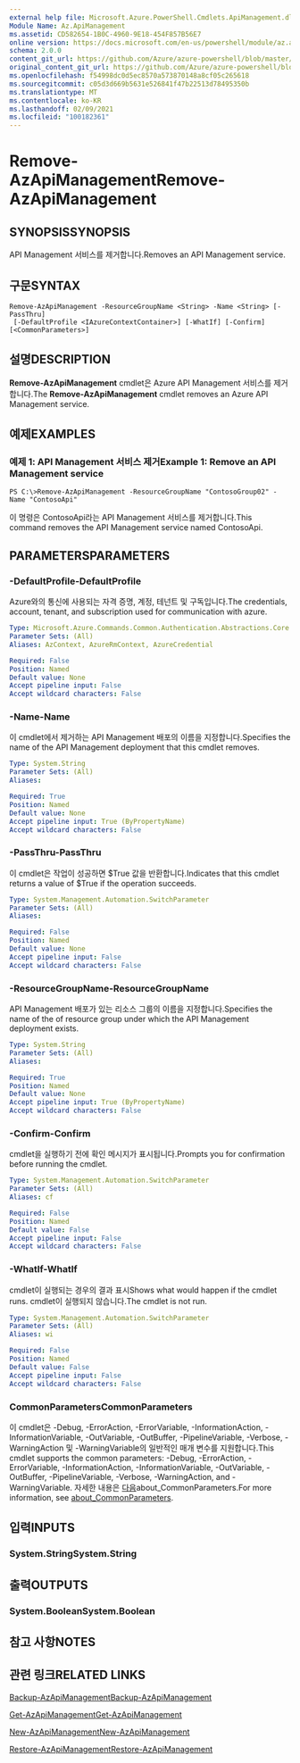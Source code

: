```yaml
---
external help file: Microsoft.Azure.PowerShell.Cmdlets.ApiManagement.dll-Help.xml
Module Name: Az.ApiManagement
ms.assetid: CD582654-1B0C-4960-9E18-454F857B56E7
online version: https://docs.microsoft.com/en-us/powershell/module/az.apimanagement/remove-azapimanagement
schema: 2.0.0
content_git_url: https://github.com/Azure/azure-powershell/blob/master/src/ApiManagement/ApiManagement/help/Remove-AzApiManagement.md
original_content_git_url: https://github.com/Azure/azure-powershell/blob/master/src/ApiManagement/ApiManagement/help/Remove-AzApiManagement.md
ms.openlocfilehash: f54998dc0d5ec8570a573870148a8cf05c265618
ms.sourcegitcommit: c05d3d669b5631e526841f47b22513d78495350b
ms.translationtype: MT
ms.contentlocale: ko-KR
ms.lasthandoff: 02/09/2021
ms.locfileid: "100182361"
---
```

# <span data-ttu-id="a074f-101">Remove-AzApiManagement</span><span class="sxs-lookup"><span data-stu-id="a074f-101">Remove-AzApiManagement</span></span>

## <span data-ttu-id="a074f-102">SYNOPSIS</span><span class="sxs-lookup"><span data-stu-id="a074f-102">SYNOPSIS</span></span>
<span data-ttu-id="a074f-103">API Management 서비스를 제거합니다.</span><span class="sxs-lookup"><span data-stu-id="a074f-103">Removes an API Management service.</span></span>

## <span data-ttu-id="a074f-104">구문</span><span class="sxs-lookup"><span data-stu-id="a074f-104">SYNTAX</span></span>

```
Remove-AzApiManagement -ResourceGroupName <String> -Name <String> [-PassThru]
 [-DefaultProfile <IAzureContextContainer>] [-WhatIf] [-Confirm] [<CommonParameters>]
```

## <span data-ttu-id="a074f-105">설명</span><span class="sxs-lookup"><span data-stu-id="a074f-105">DESCRIPTION</span></span>
<span data-ttu-id="a074f-106">**Remove-AzApiManagement** cmdlet은 Azure API Management 서비스를 제거합니다.</span><span class="sxs-lookup"><span data-stu-id="a074f-106">The **Remove-AzApiManagement** cmdlet removes an Azure API Management service.</span></span>

## <span data-ttu-id="a074f-107">예제</span><span class="sxs-lookup"><span data-stu-id="a074f-107">EXAMPLES</span></span>

### <span data-ttu-id="a074f-108">예제 1: API Management 서비스 제거</span><span class="sxs-lookup"><span data-stu-id="a074f-108">Example 1: Remove an API Management service</span></span>
```
PS C:\>Remove-AzApiManagement -ResourceGroupName "ContosoGroup02" -Name "ContosoApi"
```

<span data-ttu-id="a074f-109">이 명령은 ContosoApi라는 API Management 서비스를 제거합니다.</span><span class="sxs-lookup"><span data-stu-id="a074f-109">This command removes the API Management service named ContosoApi.</span></span>

## <span data-ttu-id="a074f-110">PARAMETERS</span><span class="sxs-lookup"><span data-stu-id="a074f-110">PARAMETERS</span></span>

### <span data-ttu-id="a074f-111">-DefaultProfile</span><span class="sxs-lookup"><span data-stu-id="a074f-111">-DefaultProfile</span></span>
<span data-ttu-id="a074f-112">Azure와의 통신에 사용되는 자격 증명, 계정, 테넌트 및 구독입니다.</span><span class="sxs-lookup"><span data-stu-id="a074f-112">The credentials, account, tenant, and subscription used for communication with azure.</span></span>

```yaml
Type: Microsoft.Azure.Commands.Common.Authentication.Abstractions.Core.IAzureContextContainer
Parameter Sets: (All)
Aliases: AzContext, AzureRmContext, AzureCredential

Required: False
Position: Named
Default value: None
Accept pipeline input: False
Accept wildcard characters: False
```

### <span data-ttu-id="a074f-113">-Name</span><span class="sxs-lookup"><span data-stu-id="a074f-113">-Name</span></span>
<span data-ttu-id="a074f-114">이 cmdlet에서 제거하는 API Management 배포의 이름을 지정합니다.</span><span class="sxs-lookup"><span data-stu-id="a074f-114">Specifies the name of the API Management deployment that this cmdlet removes.</span></span>

```yaml
Type: System.String
Parameter Sets: (All)
Aliases:

Required: True
Position: Named
Default value: None
Accept pipeline input: True (ByPropertyName)
Accept wildcard characters: False
```

### <span data-ttu-id="a074f-115">-PassThru</span><span class="sxs-lookup"><span data-stu-id="a074f-115">-PassThru</span></span>
<span data-ttu-id="a074f-116">이 cmdlet은 작업이 성공하면 $True 값을 반환합니다.</span><span class="sxs-lookup"><span data-stu-id="a074f-116">Indicates that this cmdlet returns a value of $True if the operation succeeds.</span></span>

```yaml
Type: System.Management.Automation.SwitchParameter
Parameter Sets: (All)
Aliases:

Required: False
Position: Named
Default value: None
Accept pipeline input: False
Accept wildcard characters: False
```

### <span data-ttu-id="a074f-117">-ResourceGroupName</span><span class="sxs-lookup"><span data-stu-id="a074f-117">-ResourceGroupName</span></span>
<span data-ttu-id="a074f-118">API Management 배포가 있는 리소스 그룹의 이름을 지정합니다.</span><span class="sxs-lookup"><span data-stu-id="a074f-118">Specifies the name of the of resource group under which the API Management deployment exists.</span></span>

```yaml
Type: System.String
Parameter Sets: (All)
Aliases:

Required: True
Position: Named
Default value: None
Accept pipeline input: True (ByPropertyName)
Accept wildcard characters: False
```

### <span data-ttu-id="a074f-119">-Confirm</span><span class="sxs-lookup"><span data-stu-id="a074f-119">-Confirm</span></span>
<span data-ttu-id="a074f-120">cmdlet을 실행하기 전에 확인 메시지가 표시됩니다.</span><span class="sxs-lookup"><span data-stu-id="a074f-120">Prompts you for confirmation before running the cmdlet.</span></span>

```yaml
Type: System.Management.Automation.SwitchParameter
Parameter Sets: (All)
Aliases: cf

Required: False
Position: Named
Default value: False
Accept pipeline input: False
Accept wildcard characters: False
```

### <span data-ttu-id="a074f-121">-WhatIf</span><span class="sxs-lookup"><span data-stu-id="a074f-121">-WhatIf</span></span>
<span data-ttu-id="a074f-122">cmdlet이 실행되는 경우의 결과 표시</span><span class="sxs-lookup"><span data-stu-id="a074f-122">Shows what would happen if the cmdlet runs.</span></span>
<span data-ttu-id="a074f-123">cmdlet이 실행되지 않습니다.</span><span class="sxs-lookup"><span data-stu-id="a074f-123">The cmdlet is not run.</span></span>

```yaml
Type: System.Management.Automation.SwitchParameter
Parameter Sets: (All)
Aliases: wi

Required: False
Position: Named
Default value: False
Accept pipeline input: False
Accept wildcard characters: False
```

### <span data-ttu-id="a074f-124">CommonParameters</span><span class="sxs-lookup"><span data-stu-id="a074f-124">CommonParameters</span></span>
<span data-ttu-id="a074f-125">이 cmdlet은 -Debug, -ErrorAction, -ErrorVariable, -InformationAction, -InformationVariable, -OutVariable, -OutBuffer, -PipelineVariable, -Verbose, -WarningAction 및 -WarningVariable의 일반적인 매개 변수를 지원합니다.</span><span class="sxs-lookup"><span data-stu-id="a074f-125">This cmdlet supports the common parameters: -Debug, -ErrorAction, -ErrorVariable, -InformationAction, -InformationVariable, -OutVariable, -OutBuffer, -PipelineVariable, -Verbose, -WarningAction, and -WarningVariable.</span></span> <span data-ttu-id="a074f-126">자세한 내용은 [다음](http://go.microsoft.com/fwlink/?LinkID=113216)about_CommonParameters.</span><span class="sxs-lookup"><span data-stu-id="a074f-126">For more information, see [about_CommonParameters](http://go.microsoft.com/fwlink/?LinkID=113216).</span></span>

## <span data-ttu-id="a074f-127">입력</span><span class="sxs-lookup"><span data-stu-id="a074f-127">INPUTS</span></span>

### <span data-ttu-id="a074f-128">System.String</span><span class="sxs-lookup"><span data-stu-id="a074f-128">System.String</span></span>

## <span data-ttu-id="a074f-129">출력</span><span class="sxs-lookup"><span data-stu-id="a074f-129">OUTPUTS</span></span>

### <span data-ttu-id="a074f-130">System.Boolean</span><span class="sxs-lookup"><span data-stu-id="a074f-130">System.Boolean</span></span>

## <span data-ttu-id="a074f-131">참고 사항</span><span class="sxs-lookup"><span data-stu-id="a074f-131">NOTES</span></span>

## <span data-ttu-id="a074f-132">관련 링크</span><span class="sxs-lookup"><span data-stu-id="a074f-132">RELATED LINKS</span></span>

[<span data-ttu-id="a074f-133">Backup-AzApiManagement</span><span class="sxs-lookup"><span data-stu-id="a074f-133">Backup-AzApiManagement</span></span>](./Backup-AzApiManagement.md)

[<span data-ttu-id="a074f-134">Get-AzApiManagement</span><span class="sxs-lookup"><span data-stu-id="a074f-134">Get-AzApiManagement</span></span>](./Get-AzApiManagement.md)

[<span data-ttu-id="a074f-135">New-AzApiManagement</span><span class="sxs-lookup"><span data-stu-id="a074f-135">New-AzApiManagement</span></span>](./New-AzApiManagement.md)

[<span data-ttu-id="a074f-136">Restore-AzApiManagement</span><span class="sxs-lookup"><span data-stu-id="a074f-136">Restore-AzApiManagement</span></span>](./Restore-AzApiManagement.md)


